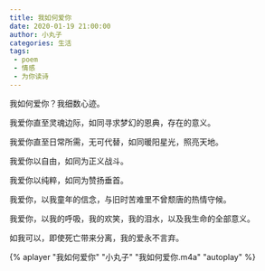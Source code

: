 ```yaml
---
title: 我如何爱你
date: 2020-01-19 21:00:00
author: 小丸子
categories: 生活
tags:
 - poem
 - 情感
 - 为你读诗
---
```


我如何爱你？我细数心迹。

我爱你直至灵魂边际，如同寻求梦幻的恩典，存在的意义。

我爱你直至日常所需，无可代替，如同暖阳星光，照亮天地。

我爱你以自由，如同为正义战斗。

我爱你以纯粹，如同为赞扬垂首。

我爱你，以我童年的信念，与旧时苦难里不曾颓唐的热情守候。

我爱你，以我的呼吸，我的欢笑，我的泪水，以及我生命的全部意义。

如我可以，即使死亡带来分离，我的爱永不言弃。

{% aplayer "我如何爱你" "小丸子" "我如何爱你.m4a" "autoplay"  %}